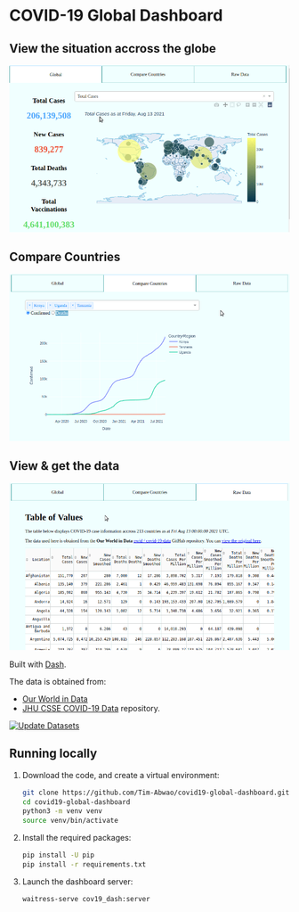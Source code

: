 # COVID-19 Global Dashboard

## View the situation accross the globe

![global screencast](cov19_dash/assets/global-screencast.gif)

## Compare Countries

![countries screencast](cov19_dash/assets/countries-screencast.gif)

## View & get the data

![data screencast](cov19_dash/assets/data-screencast.gif)

Built with [Dash][dash].

The data is obtained from:

* [Our World in Data][owid]
* [JHU CSSE COVID-19 Data][jhucsse] repository.

[![Update Datasets](https://github.com/Tim-Abwao/covid19-global-dashboard/actions/workflows/data.yml/badge.svg)](https://github.com/Tim-Abwao/covid19-global-dashboard/actions/workflows/data.yml)

## Running locally

1. Download the code, and create a virtual environment:

    ```bash
    git clone https://github.com/Tim-Abwao/covid19-global-dashboard.git
    cd covid19-global-dashboard
    python3 -m venv venv
    source venv/bin/activate
    ```

2. Install the required packages:

    ```bash
    pip install -U pip
    pip install -r requirements.txt
    ```

3. Launch the dashboard server:

    ```bash
    waitress-serve cov19_dash:server
    ```

[dash]: https://plotly.com/dash/
[owid]: https://github.com/owid/covid-19-data/tree/master/public/data
[jhucsse]: https://github.com/CSSEGISandData/COVID-19

